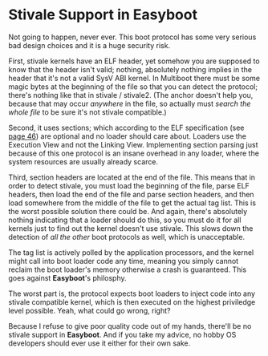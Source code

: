 Stivale Support in Easyboot
===========================

Not going to happen, never ever. This boot protocol has some very serious bad design choices and it is a huge security risk.

First, stivale kernels have an ELF header, yet somehow you are supposed to know that the header isn't valid; nothing, absolutely
nothing implies in the header that it's not a valid SysV ABI kernel. In Multiboot there must be some magic bytes at the beginning
of the file so that you can detect the protocol; there's nothing like that in stivale / stivale2. (The anchor doesn't help you,
because that may occur *anywhere* in the file, so actually must *search the whole file* to be sure it's not stivale compatible.)

Second, it uses sections; which according to the ELF specification (see [page 46](https://www.sco.com/developers/devspecs/gabi41.pdf))
are optional and no loader should care about. Loaders use the Execution View and not the Linking View. Implementing section parsing
just because of this one protocol is an insane overhead in any loader, where the system resources are usually already scarce.

Third, section headers are located at the end of the file. This means that in order to detect stivale, you must load the beginning
of the file, parse ELF headers, then load the end of the file and parse section headers, and then load somewhere from the middle
of the file to get the actual tag list. This is the worst possible solution there could be. And again, there's absolutely nothing
indicating that a loader should do this, so you must do it for all kernels just to find out the kernel doesn't use stivale. This
slows down the detection of *all the other* boot protocols as well, which is unacceptable.

The tag list is actively polled by the application processors, and the kernel might call into boot loader code any time, meaning
you simply cannot reclaim the boot loader's memory otherwise a crash is guaranteed. This goes against **Easyboot**'s philosphy.

The worst part is, the protocol expects boot loaders to inject code into any stivale compatible kernel, which is then executed on
the highest priviledge level possible. Yeah, what could go wrong, right?

Because I refuse to give poor quality code out of my hands, there'll be no stivale support in **Easyboot**. And if you take my
advice, no hobby OS developers should ever use it either for their own sake.
